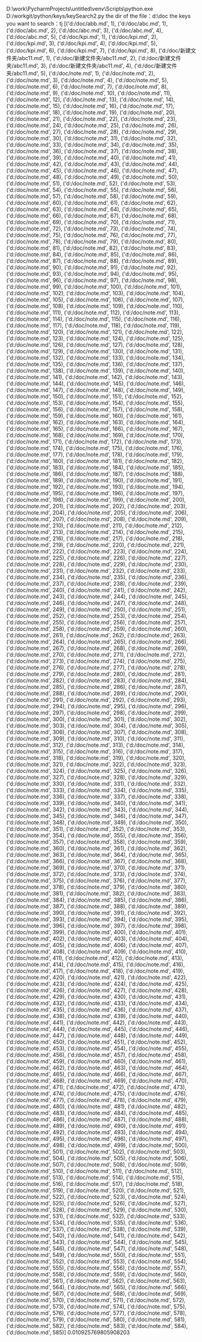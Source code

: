 D:\work\PycharmProjects\untitled\venv\Scripts\python.exe D:/workgit/python/keys/keySearch2.py
the dir of the file：d:\doc
the keys you want to search：tj
[('d:/doc/abb.md', 1), ('d:/doc/abc.md', 1), ('d:/doc/abc.md', 2), ('d:/doc/abc.md', 3), ('d:/doc/abc.md', 4), ('d:/doc/abc.md', 5), ('d:/doc/kpi.md', 1), ('d:/doc/kpi.md', 2), ('d:/doc/kpi.md', 3), ('d:/doc/kpi.md', 4), ('d:/doc/kpi.md', 5), ('d:/doc/kpi.md', 6), ('d:/doc/kpi.md', 7), ('d:/doc/kpi.md', 8), ('d:/doc/新建文件夹/abc11.md', 1), ('d:/doc/新建文件夹/abc11.md', 2), ('d:/doc/新建文件夹/abc11.md', 3), ('d:/doc/新建文件夹/abc11.md', 4), ('d:/doc/新建文件夹/abc11.md', 5), ('d:/doc/note.md', 1), ('d:/doc/note.md', 2), ('d:/doc/note.md', 3), ('d:/doc/note.md', 4), ('d:/doc/note.md', 5), ('d:/doc/note.md', 6), ('d:/doc/note.md', 7), ('d:/doc/note.md', 8), ('d:/doc/note.md', 9), ('d:/doc/note.md', 10), ('d:/doc/note.md', 11), ('d:/doc/note.md', 12), ('d:/doc/note.md', 13), ('d:/doc/note.md', 14), ('d:/doc/note.md', 15), ('d:/doc/note.md', 16), ('d:/doc/note.md', 17), ('d:/doc/note.md', 18), ('d:/doc/note.md', 19), ('d:/doc/note.md', 20), ('d:/doc/note.md', 21), ('d:/doc/note.md', 22), ('d:/doc/note.md', 23), ('d:/doc/note.md', 24), ('d:/doc/note.md', 25), ('d:/doc/note.md', 26), ('d:/doc/note.md', 27), ('d:/doc/note.md', 28), ('d:/doc/note.md', 29), ('d:/doc/note.md', 30), ('d:/doc/note.md', 31), ('d:/doc/note.md', 32), ('d:/doc/note.md', 33), ('d:/doc/note.md', 34), ('d:/doc/note.md', 35), ('d:/doc/note.md', 36), ('d:/doc/note.md', 37), ('d:/doc/note.md', 38), ('d:/doc/note.md', 39), ('d:/doc/note.md', 40), ('d:/doc/note.md', 41), ('d:/doc/note.md', 42), ('d:/doc/note.md', 43), ('d:/doc/note.md', 44), ('d:/doc/note.md', 45), ('d:/doc/note.md', 46), ('d:/doc/note.md', 47), ('d:/doc/note.md', 48), ('d:/doc/note.md', 49), ('d:/doc/note.md', 50), ('d:/doc/note.md', 51), ('d:/doc/note.md', 52), ('d:/doc/note.md', 53), ('d:/doc/note.md', 54), ('d:/doc/note.md', 55), ('d:/doc/note.md', 56), ('d:/doc/note.md', 57), ('d:/doc/note.md', 58), ('d:/doc/note.md', 59), ('d:/doc/note.md', 60), ('d:/doc/note.md', 61), ('d:/doc/note.md', 62), ('d:/doc/note.md', 63), ('d:/doc/note.md', 64), ('d:/doc/note.md', 65), ('d:/doc/note.md', 66), ('d:/doc/note.md', 67), ('d:/doc/note.md', 68), ('d:/doc/note.md', 69), ('d:/doc/note.md', 70), ('d:/doc/note.md', 71), ('d:/doc/note.md', 72), ('d:/doc/note.md', 73), ('d:/doc/note.md', 74), ('d:/doc/note.md', 75), ('d:/doc/note.md', 76), ('d:/doc/note.md', 77), ('d:/doc/note.md', 78), ('d:/doc/note.md', 79), ('d:/doc/note.md', 80), ('d:/doc/note.md', 81), ('d:/doc/note.md', 82), ('d:/doc/note.md', 83), ('d:/doc/note.md', 84), ('d:/doc/note.md', 85), ('d:/doc/note.md', 86), ('d:/doc/note.md', 87), ('d:/doc/note.md', 88), ('d:/doc/note.md', 89), ('d:/doc/note.md', 90), ('d:/doc/note.md', 91), ('d:/doc/note.md', 92), ('d:/doc/note.md', 93), ('d:/doc/note.md', 94), ('d:/doc/note.md', 95), ('d:/doc/note.md', 96), ('d:/doc/note.md', 97), ('d:/doc/note.md', 98), ('d:/doc/note.md', 99), ('d:/doc/note.md', 100), ('d:/doc/note.md', 101), ('d:/doc/note.md', 102), ('d:/doc/note.md', 103), ('d:/doc/note.md', 104), ('d:/doc/note.md', 105), ('d:/doc/note.md', 106), ('d:/doc/note.md', 107), ('d:/doc/note.md', 108), ('d:/doc/note.md', 109), ('d:/doc/note.md', 110), ('d:/doc/note.md', 111), ('d:/doc/note.md', 112), ('d:/doc/note.md', 113), ('d:/doc/note.md', 114), ('d:/doc/note.md', 115), ('d:/doc/note.md', 116), ('d:/doc/note.md', 117), ('d:/doc/note.md', 118), ('d:/doc/note.md', 119), ('d:/doc/note.md', 120), ('d:/doc/note.md', 121), ('d:/doc/note.md', 122), ('d:/doc/note.md', 123), ('d:/doc/note.md', 124), ('d:/doc/note.md', 125), ('d:/doc/note.md', 126), ('d:/doc/note.md', 127), ('d:/doc/note.md', 128), ('d:/doc/note.md', 129), ('d:/doc/note.md', 130), ('d:/doc/note.md', 131), ('d:/doc/note.md', 132), ('d:/doc/note.md', 133), ('d:/doc/note.md', 134), ('d:/doc/note.md', 135), ('d:/doc/note.md', 136), ('d:/doc/note.md', 137), ('d:/doc/note.md', 138), ('d:/doc/note.md', 139), ('d:/doc/note.md', 140), ('d:/doc/note.md', 141), ('d:/doc/note.md', 142), ('d:/doc/note.md', 143), ('d:/doc/note.md', 144), ('d:/doc/note.md', 145), ('d:/doc/note.md', 146), ('d:/doc/note.md', 147), ('d:/doc/note.md', 148), ('d:/doc/note.md', 149), ('d:/doc/note.md', 150), ('d:/doc/note.md', 151), ('d:/doc/note.md', 152), ('d:/doc/note.md', 153), ('d:/doc/note.md', 154), ('d:/doc/note.md', 155), ('d:/doc/note.md', 156), ('d:/doc/note.md', 157), ('d:/doc/note.md', 158), ('d:/doc/note.md', 159), ('d:/doc/note.md', 160), ('d:/doc/note.md', 161), ('d:/doc/note.md', 162), ('d:/doc/note.md', 163), ('d:/doc/note.md', 164), ('d:/doc/note.md', 165), ('d:/doc/note.md', 166), ('d:/doc/note.md', 167), ('d:/doc/note.md', 168), ('d:/doc/note.md', 169), ('d:/doc/note.md', 170), ('d:/doc/note.md', 171), ('d:/doc/note.md', 172), ('d:/doc/note.md', 173), ('d:/doc/note.md', 174), ('d:/doc/note.md', 175), ('d:/doc/note.md', 176), ('d:/doc/note.md', 177), ('d:/doc/note.md', 178), ('d:/doc/note.md', 179), ('d:/doc/note.md', 180), ('d:/doc/note.md', 181), ('d:/doc/note.md', 182), ('d:/doc/note.md', 183), ('d:/doc/note.md', 184), ('d:/doc/note.md', 185), ('d:/doc/note.md', 186), ('d:/doc/note.md', 187), ('d:/doc/note.md', 188), ('d:/doc/note.md', 189), ('d:/doc/note.md', 190), ('d:/doc/note.md', 191), ('d:/doc/note.md', 192), ('d:/doc/note.md', 193), ('d:/doc/note.md', 194), ('d:/doc/note.md', 195), ('d:/doc/note.md', 196), ('d:/doc/note.md', 197), ('d:/doc/note.md', 198), ('d:/doc/note.md', 199), ('d:/doc/note.md', 200), ('d:/doc/note.md', 201), ('d:/doc/note.md', 202), ('d:/doc/note.md', 203), ('d:/doc/note.md', 204), ('d:/doc/note.md', 205), ('d:/doc/note.md', 206), ('d:/doc/note.md', 207), ('d:/doc/note.md', 208), ('d:/doc/note.md', 209), ('d:/doc/note.md', 210), ('d:/doc/note.md', 211), ('d:/doc/note.md', 212), ('d:/doc/note.md', 213), ('d:/doc/note.md', 214), ('d:/doc/note.md', 215), ('d:/doc/note.md', 216), ('d:/doc/note.md', 217), ('d:/doc/note.md', 218), ('d:/doc/note.md', 219), ('d:/doc/note.md', 220), ('d:/doc/note.md', 221), ('d:/doc/note.md', 222), ('d:/doc/note.md', 223), ('d:/doc/note.md', 224), ('d:/doc/note.md', 225), ('d:/doc/note.md', 226), ('d:/doc/note.md', 227), ('d:/doc/note.md', 228), ('d:/doc/note.md', 229), ('d:/doc/note.md', 230), ('d:/doc/note.md', 231), ('d:/doc/note.md', 232), ('d:/doc/note.md', 233), ('d:/doc/note.md', 234), ('d:/doc/note.md', 235), ('d:/doc/note.md', 236), ('d:/doc/note.md', 237), ('d:/doc/note.md', 238), ('d:/doc/note.md', 239), ('d:/doc/note.md', 240), ('d:/doc/note.md', 241), ('d:/doc/note.md', 242), ('d:/doc/note.md', 243), ('d:/doc/note.md', 244), ('d:/doc/note.md', 245), ('d:/doc/note.md', 246), ('d:/doc/note.md', 247), ('d:/doc/note.md', 248), ('d:/doc/note.md', 249), ('d:/doc/note.md', 250), ('d:/doc/note.md', 251), ('d:/doc/note.md', 252), ('d:/doc/note.md', 253), ('d:/doc/note.md', 254), ('d:/doc/note.md', 255), ('d:/doc/note.md', 256), ('d:/doc/note.md', 257), ('d:/doc/note.md', 258), ('d:/doc/note.md', 259), ('d:/doc/note.md', 260), ('d:/doc/note.md', 261), ('d:/doc/note.md', 262), ('d:/doc/note.md', 263), ('d:/doc/note.md', 264), ('d:/doc/note.md', 265), ('d:/doc/note.md', 266), ('d:/doc/note.md', 267), ('d:/doc/note.md', 268), ('d:/doc/note.md', 269), ('d:/doc/note.md', 270), ('d:/doc/note.md', 271), ('d:/doc/note.md', 272), ('d:/doc/note.md', 273), ('d:/doc/note.md', 274), ('d:/doc/note.md', 275), ('d:/doc/note.md', 276), ('d:/doc/note.md', 277), ('d:/doc/note.md', 278), ('d:/doc/note.md', 279), ('d:/doc/note.md', 280), ('d:/doc/note.md', 281), ('d:/doc/note.md', 282), ('d:/doc/note.md', 283), ('d:/doc/note.md', 284), ('d:/doc/note.md', 285), ('d:/doc/note.md', 286), ('d:/doc/note.md', 287), ('d:/doc/note.md', 288), ('d:/doc/note.md', 289), ('d:/doc/note.md', 290), ('d:/doc/note.md', 291), ('d:/doc/note.md', 292), ('d:/doc/note.md', 293), ('d:/doc/note.md', 294), ('d:/doc/note.md', 295), ('d:/doc/note.md', 296), ('d:/doc/note.md', 297), ('d:/doc/note.md', 298), ('d:/doc/note.md', 299), ('d:/doc/note.md', 300), ('d:/doc/note.md', 301), ('d:/doc/note.md', 302), ('d:/doc/note.md', 303), ('d:/doc/note.md', 304), ('d:/doc/note.md', 305), ('d:/doc/note.md', 306), ('d:/doc/note.md', 307), ('d:/doc/note.md', 308), ('d:/doc/note.md', 309), ('d:/doc/note.md', 310), ('d:/doc/note.md', 311), ('d:/doc/note.md', 312), ('d:/doc/note.md', 313), ('d:/doc/note.md', 314), ('d:/doc/note.md', 315), ('d:/doc/note.md', 316), ('d:/doc/note.md', 317), ('d:/doc/note.md', 318), ('d:/doc/note.md', 319), ('d:/doc/note.md', 320), ('d:/doc/note.md', 321), ('d:/doc/note.md', 322), ('d:/doc/note.md', 323), ('d:/doc/note.md', 324), ('d:/doc/note.md', 325), ('d:/doc/note.md', 326), ('d:/doc/note.md', 327), ('d:/doc/note.md', 328), ('d:/doc/note.md', 329), ('d:/doc/note.md', 330), ('d:/doc/note.md', 331), ('d:/doc/note.md', 332), ('d:/doc/note.md', 333), ('d:/doc/note.md', 334), ('d:/doc/note.md', 335), ('d:/doc/note.md', 336), ('d:/doc/note.md', 337), ('d:/doc/note.md', 338), ('d:/doc/note.md', 339), ('d:/doc/note.md', 340), ('d:/doc/note.md', 341), ('d:/doc/note.md', 342), ('d:/doc/note.md', 343), ('d:/doc/note.md', 344), ('d:/doc/note.md', 345), ('d:/doc/note.md', 346), ('d:/doc/note.md', 347), ('d:/doc/note.md', 348), ('d:/doc/note.md', 349), ('d:/doc/note.md', 350), ('d:/doc/note.md', 351), ('d:/doc/note.md', 352), ('d:/doc/note.md', 353), ('d:/doc/note.md', 354), ('d:/doc/note.md', 355), ('d:/doc/note.md', 356), ('d:/doc/note.md', 357), ('d:/doc/note.md', 358), ('d:/doc/note.md', 359), ('d:/doc/note.md', 360), ('d:/doc/note.md', 361), ('d:/doc/note.md', 362), ('d:/doc/note.md', 363), ('d:/doc/note.md', 364), ('d:/doc/note.md', 365), ('d:/doc/note.md', 366), ('d:/doc/note.md', 367), ('d:/doc/note.md', 368), ('d:/doc/note.md', 369), ('d:/doc/note.md', 370), ('d:/doc/note.md', 371), ('d:/doc/note.md', 372), ('d:/doc/note.md', 373), ('d:/doc/note.md', 374), ('d:/doc/note.md', 375), ('d:/doc/note.md', 376), ('d:/doc/note.md', 377), ('d:/doc/note.md', 378), ('d:/doc/note.md', 379), ('d:/doc/note.md', 380), ('d:/doc/note.md', 381), ('d:/doc/note.md', 382), ('d:/doc/note.md', 383), ('d:/doc/note.md', 384), ('d:/doc/note.md', 385), ('d:/doc/note.md', 386), ('d:/doc/note.md', 387), ('d:/doc/note.md', 388), ('d:/doc/note.md', 389), ('d:/doc/note.md', 390), ('d:/doc/note.md', 391), ('d:/doc/note.md', 392), ('d:/doc/note.md', 393), ('d:/doc/note.md', 394), ('d:/doc/note.md', 395), ('d:/doc/note.md', 396), ('d:/doc/note.md', 397), ('d:/doc/note.md', 398), ('d:/doc/note.md', 399), ('d:/doc/note.md', 400), ('d:/doc/note.md', 401), ('d:/doc/note.md', 402), ('d:/doc/note.md', 403), ('d:/doc/note.md', 404), ('d:/doc/note.md', 405), ('d:/doc/note.md', 406), ('d:/doc/note.md', 407), ('d:/doc/note.md', 408), ('d:/doc/note.md', 409), ('d:/doc/note.md', 410), ('d:/doc/note.md', 411), ('d:/doc/note.md', 412), ('d:/doc/note.md', 413), ('d:/doc/note.md', 414), ('d:/doc/note.md', 415), ('d:/doc/note.md', 416), ('d:/doc/note.md', 417), ('d:/doc/note.md', 418), ('d:/doc/note.md', 419), ('d:/doc/note.md', 420), ('d:/doc/note.md', 421), ('d:/doc/note.md', 422), ('d:/doc/note.md', 423), ('d:/doc/note.md', 424), ('d:/doc/note.md', 425), ('d:/doc/note.md', 426), ('d:/doc/note.md', 427), ('d:/doc/note.md', 428), ('d:/doc/note.md', 429), ('d:/doc/note.md', 430), ('d:/doc/note.md', 431), ('d:/doc/note.md', 432), ('d:/doc/note.md', 433), ('d:/doc/note.md', 434), ('d:/doc/note.md', 435), ('d:/doc/note.md', 436), ('d:/doc/note.md', 437), ('d:/doc/note.md', 438), ('d:/doc/note.md', 439), ('d:/doc/note.md', 440), ('d:/doc/note.md', 441), ('d:/doc/note.md', 442), ('d:/doc/note.md', 443), ('d:/doc/note.md', 444), ('d:/doc/note.md', 445), ('d:/doc/note.md', 446), ('d:/doc/note.md', 447), ('d:/doc/note.md', 448), ('d:/doc/note.md', 449), ('d:/doc/note.md', 450), ('d:/doc/note.md', 451), ('d:/doc/note.md', 452), ('d:/doc/note.md', 453), ('d:/doc/note.md', 454), ('d:/doc/note.md', 455), ('d:/doc/note.md', 456), ('d:/doc/note.md', 457), ('d:/doc/note.md', 458), ('d:/doc/note.md', 459), ('d:/doc/note.md', 460), ('d:/doc/note.md', 461), ('d:/doc/note.md', 462), ('d:/doc/note.md', 463), ('d:/doc/note.md', 464), ('d:/doc/note.md', 465), ('d:/doc/note.md', 466), ('d:/doc/note.md', 467), ('d:/doc/note.md', 468), ('d:/doc/note.md', 469), ('d:/doc/note.md', 470), ('d:/doc/note.md', 471), ('d:/doc/note.md', 472), ('d:/doc/note.md', 473), ('d:/doc/note.md', 474), ('d:/doc/note.md', 475), ('d:/doc/note.md', 476), ('d:/doc/note.md', 477), ('d:/doc/note.md', 478), ('d:/doc/note.md', 479), ('d:/doc/note.md', 480), ('d:/doc/note.md', 481), ('d:/doc/note.md', 482), ('d:/doc/note.md', 483), ('d:/doc/note.md', 484), ('d:/doc/note.md', 485), ('d:/doc/note.md', 486), ('d:/doc/note.md', 487), ('d:/doc/note.md', 488), ('d:/doc/note.md', 489), ('d:/doc/note.md', 490), ('d:/doc/note.md', 491), ('d:/doc/note.md', 492), ('d:/doc/note.md', 493), ('d:/doc/note.md', 494), ('d:/doc/note.md', 495), ('d:/doc/note.md', 496), ('d:/doc/note.md', 497), ('d:/doc/note.md', 498), ('d:/doc/note.md', 499), ('d:/doc/note.md', 500), ('d:/doc/note.md', 501), ('d:/doc/note.md', 502), ('d:/doc/note.md', 503), ('d:/doc/note.md', 504), ('d:/doc/note.md', 505), ('d:/doc/note.md', 506), ('d:/doc/note.md', 507), ('d:/doc/note.md', 508), ('d:/doc/note.md', 509), ('d:/doc/note.md', 510), ('d:/doc/note.md', 511), ('d:/doc/note.md', 512), ('d:/doc/note.md', 513), ('d:/doc/note.md', 514), ('d:/doc/note.md', 515), ('d:/doc/note.md', 516), ('d:/doc/note.md', 517), ('d:/doc/note.md', 518), ('d:/doc/note.md', 519), ('d:/doc/note.md', 520), ('d:/doc/note.md', 521), ('d:/doc/note.md', 522), ('d:/doc/note.md', 523), ('d:/doc/note.md', 524), ('d:/doc/note.md', 525), ('d:/doc/note.md', 526), ('d:/doc/note.md', 527), ('d:/doc/note.md', 528), ('d:/doc/note.md', 529), ('d:/doc/note.md', 530), ('d:/doc/note.md', 531), ('d:/doc/note.md', 532), ('d:/doc/note.md', 533), ('d:/doc/note.md', 534), ('d:/doc/note.md', 535), ('d:/doc/note.md', 536), ('d:/doc/note.md', 537), ('d:/doc/note.md', 538), ('d:/doc/note.md', 539), ('d:/doc/note.md', 540), ('d:/doc/note.md', 541), ('d:/doc/note.md', 542), ('d:/doc/note.md', 543), ('d:/doc/note.md', 544), ('d:/doc/note.md', 545), ('d:/doc/note.md', 546), ('d:/doc/note.md', 547), ('d:/doc/note.md', 548), ('d:/doc/note.md', 549), ('d:/doc/note.md', 550), ('d:/doc/note.md', 551), ('d:/doc/note.md', 552), ('d:/doc/note.md', 553), ('d:/doc/note.md', 554), ('d:/doc/note.md', 555), ('d:/doc/note.md', 556), ('d:/doc/note.md', 557), ('d:/doc/note.md', 558), ('d:/doc/note.md', 559), ('d:/doc/note.md', 560), ('d:/doc/note.md', 561), ('d:/doc/note.md', 562), ('d:/doc/note.md', 563), ('d:/doc/note.md', 564), ('d:/doc/note.md', 565), ('d:/doc/note.md', 566), ('d:/doc/note.md', 567), ('d:/doc/note.md', 568), ('d:/doc/note.md', 569), ('d:/doc/note.md', 570), ('d:/doc/note.md', 571), ('d:/doc/note.md', 572), ('d:/doc/note.md', 573), ('d:/doc/note.md', 574), ('d:/doc/note.md', 575), ('d:/doc/note.md', 576), ('d:/doc/note.md', 577), ('d:/doc/note.md', 578), ('d:/doc/note.md', 579), ('d:/doc/note.md', 580), ('d:/doc/note.md', 581), ('d:/doc/note.md', 582), ('d:/doc/note.md', 583), ('d:/doc/note.md', 584), ('d:/doc/note.md', 585)]
0.010925769805908203
